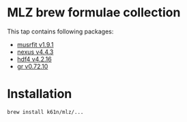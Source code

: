 # MLZ brew formulae collection
This tap contains following packages:
 - [musrfit v1.9.1](http://lmu.web.psi.ch/musrfit/user/html/index.html)
 - [nexus v4.4.3](https://github.com/nexusformat/code)
 - [hdf4 v4.2.16](https://www.hdfgroup.org/solutions/hdf4)
 - [gr v0.72.10](https://gr-framework.org)

# Installation
```bash
brew install k61n/mlz/...
```
